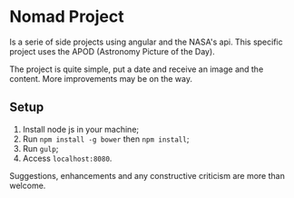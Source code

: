 # Nomad Project
Is a serie of side projects using angular and the NASA's api. This specific project uses the APOD (Astronomy Picture of the Day).

The project is quite simple, put a date and receive an image and the content. More improvements may be on the way.

## Setup
1. Install node js in your machine;
2. Run `npm install -g bower` then `npm install`;
3. Run `gulp`;
4. Access `localhost:8080`.

Suggestions, enhancements and any constructive criticism are more than welcome.

